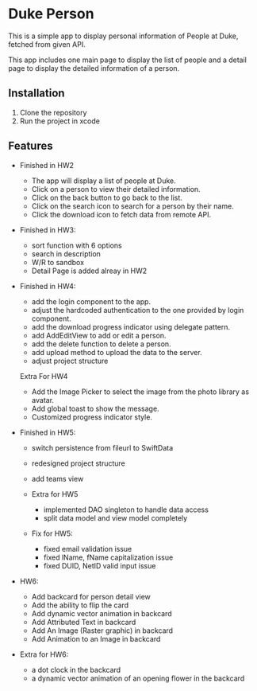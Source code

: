 # Duke Person

This is a simple app to display personal information of People at Duke, fetched from given API.

This app includes one main page to display the list of people and a detail page to display the detailed information of a person.

## Installation

1. Clone the repository
2. Run the project in xcode

## Features

- Finished in HW2

   - The app will display a list of people at Duke.
   - Click on a person to view their detailed information.
   - Click on the back button to go back to the list.
   - Click on the search icon to search for a person by their name.
   - Click the download icon to fetch data from remote API.

- Finished in HW3:
  
   - sort function with 6 options
   - search in description
   - W/R to sandbox
   - Detail Page is added alreay in HW2

- Finished in HW4:

   - add the login component to the app.
   - adjust the hardcoded authentication to the one provided by login component.
   - add the download progress indicator using delegate pattern.
   - add AddEditView to add or edit a person.
   - add the delete function to delete a person.
   - add upload method to upload the data to the server.
   - adjust project structure

   Extra For HW4

    - Add the Image Picker to select the image from the photo library as avatar.
    - Add global toast to show the message.
    - Customized progress indicator style.

- Finished in HW5:
    
    - switch persistence from fileurl to SwiftData
    - redesigned project structure
    - add teams view

  - Extra for HW5
    - implemented DAO singleton to handle data access
    - split data model and view model completely

  - Fix for HW5:
    - fixed email validation issue
    - fixed lName, fName capitalization issue
    - fixed DUID, NetID valid input issue

- HW6:
  
  - Add backcard for person detail view
  - Add the ability to flip the card
  - Add dynamic vector animation in backcard
  - Add Attributed Text in backcard
  - Add An Image (Raster graphic) in backcard
  - Add Animation to an Image in backcard
- Extra for HW6:
  - a dot clock in the backcard
  - a dynamic vector animation of an opening flower in the backcard